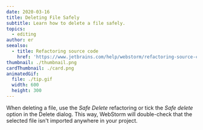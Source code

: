 ```yaml
---
date: 2020-03-16
title: Deleting File Safely
subtitle: Learn how to delete a file safely.
topics:
  - editing
author: er
seealso:
  - title: Refactoring source code
    href: 'https://www.jetbrains.com/help/webstorm/refactoring-source-code.html#'
thumbnail: ./thumbnail.png
cardThumbnail: ./card.png
animatedGif:
  file: ./tip.gif
  width: 600
  height: 300
---
```

When deleting a file, use the *Safe Delete* refactoring or tick the *Safe delete* 
option in the Delete dialog. This way, WebStorm will double-check that the 
selected file isn't imported anywhere in your project.
